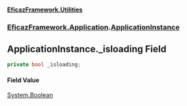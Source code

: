 #### [EficazFramework.Utilities](EficazFrameworkUtilities.md 'EficazFramework Utilities')
### [EficazFramework.Application](EficazFrameworkUtilities.md#EficazFramework.Application 'EficazFramework.Application').[ApplicationInstance](EficazFramework.Application/ApplicationInstance.md 'EficazFramework.Application.ApplicationInstance')

## ApplicationInstance._isloading Field

```csharp
private bool _isloading;
```

#### Field Value
[System.Boolean](https://docs.microsoft.com/en-us/dotnet/api/System.Boolean 'System.Boolean')